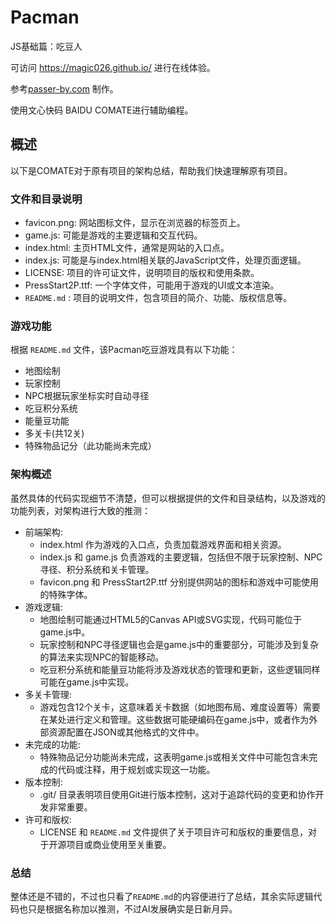 # Pacman

JS基础篇：吃豆人

可访问 https://magic026.github.io/ 进行在线体验。

参考[passer-by.com](https://passer-by.com/) 制作。

使用文心快码 BAIDU COMATE进行辅助编程。

## 概述

以下是COMATE对于原有项目的架构总结，帮助我们快速理解原有项目。

### 文件和目录说明

- favicon.png: 网站图标文件，显示在浏览器的标签页上。
- game.js: 可能是游戏的主要逻辑和交互代码。
- index.html: 主页HTML文件，通常是网站的入口点。
- index.js: 可能是与index.html相关联的JavaScript文件，处理页面逻辑。
- LICENSE: 项目的许可证文件，说明项目的版权和使用条款。
- PressStart2P.ttf: 一个字体文件，可能用于游戏的UI或文本渲染。
- `README.md` : 项目的说明文件，包含项目的简介、功能、版权信息等。

### 游戏功能

根据 `README.md` 文件，该Pacman吃豆游戏具有以下功能：
- 地图绘制
- 玩家控制
- NPC根据玩家坐标实时自动寻径
- 吃豆积分系统
- 能量豆功能
- 多关卡(共12关)
- 特殊物品记分（此功能尚未完成）

### 架构概述

虽然具体的代码实现细节不清楚，但可以根据提供的文件和目录结构，以及游戏的功能列表，对架构进行大致的推测：
- 前端架构:
    - index.html 作为游戏的入口点，负责加载游戏界面和相关资源。
    - index.js 和 game.js 负责游戏的主要逻辑，包括但不限于玩家控制、NPC寻径、积分系统和关卡管理。
    - favicon.png 和 PressStart2P.ttf 分别提供网站的图标和游戏中可能使用的特殊字体。
- 游戏逻辑:
    - 地图绘制可能通过HTML5的Canvas API或SVG实现，代码可能位于game.js中。
    - 玩家控制和NPC寻径逻辑也会是game.js中的重要部分，可能涉及到复杂的算法来实现NPC的智能移动。
    - 吃豆积分系统和能量豆功能将涉及游戏状态的管理和更新，这些逻辑同样可能在game.js中实现。
- 多关卡管理:
    - 游戏包含12个关卡，这意味着关卡数据（如地图布局、难度设置等）需要在某处进行定义和管理。这些数据可能硬编码在game.js中，或者作为外部资源配置在JSON或其他格式的文件中。
- 未完成的功能:
    - 特殊物品记分功能尚未完成，这表明game.js或相关文件中可能包含未完成的代码或注释，用于规划或实现这一功能。
- 版本控制:
    - .git/ 目录表明项目使用Git进行版本控制，这对于追踪代码的变更和协作开发非常重要。
- 许可和版权:
    - LICENSE 和 `README.md` 文件提供了关于项目许可和版权的重要信息，对于开源项目或商业使用至关重要。

### 总结

整体还是不错的，不过也只看了`README.md`的内容便进行了总结，其余实际逻辑代码也只是根据名称加以推测，不过AI发展确实是日新月异。

